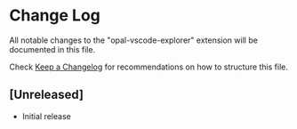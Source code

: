 # Change Log
All notable changes to the "opal-vscode-explorer" extension will be documented in this file.

Check [Keep a Changelog](http://keepachangelog.com/) for recommendations on how to structure this file.

## [Unreleased]
- Initial release